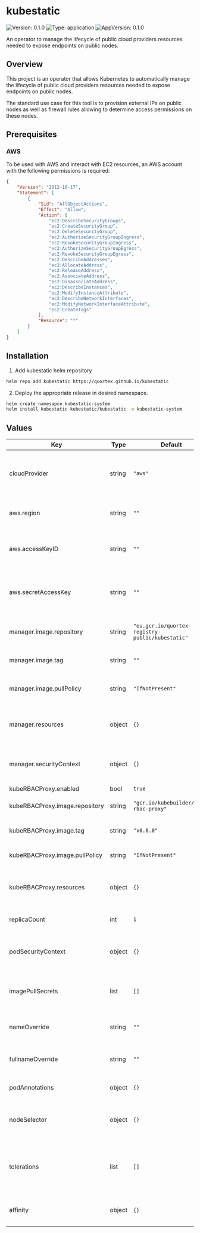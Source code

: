 # kubestatic

![Version: 0.1.0](https://img.shields.io/badge/Version-0.1.0-informational?style=flat-square) ![Type: application](https://img.shields.io/badge/Type-application-informational?style=flat-square) ![AppVersion: 0.1.0](https://img.shields.io/badge/AppVersion-0.1.0-informational?style=flat-square)

An operator to manage the lifecycle of public cloud providers resources needed to expose endpoints on public nodes.

## Overview
This project is an operator that allows Kubernetes to automatically manage the lifecycle of public cloud providers resources needed to expose endpoints on public nodes.

The standard use case for this tool is to provision external IPs on public nodes as well as firewall rules allowing to determine access permissions on these nodes.

## Prerequisites

### <a id="Prerequisites_AWS"></a>AWS
To be used with AWS and interact with EC2 resources, an AWS account with the following permissions is required:
```json
{
    "Version": "2012-10-17",
    "Statement": [
        {
            "Sid": "AllObjectActions",
            "Effect": "Allow",
            "Action": [
                "ec2:DescribeSecurityGroups",
                "ec2:CreateSecurityGroup",
                "ec2:DeleteSecurityGroup",
                "ec2:AuthorizeSecurityGroupIngress",
                "ec2:RevokeSecurityGroupIngress",
                "ec2:AuthorizeSecurityGroupEgress",
                "ec2:RevokeSecurityGroupEgress",
                "ec2:DescribeAddresses",
                "ec2:AllocateAddress",
                "ec2:ReleaseAddress",
                "ec2:AssociateAddress",
                "ec2:DisassociateAddress",
                "ec2:DescribeInstances",
                "ec2:ModifyInstanceAttribute",
                "ec2:DescribeNetworkInterfaces",
                "ec2:ModifyNetworkInterfaceAttribute",
                "ec2:CreateTags"
            ],
            "Resource": "*"
        }
    ]
}
```

## Installation

1. Add kubestatic helm repository

```sh
helm repo add kubestatic https://quortex.github.io/kubestatic
```

2. Deploy the appropriate release in desired namespace.

```sh
helm create namesapce kubestatic-system
helm install kubestatic kubestatic/kubestatic -n kubestatic-system
```

## Values

| Key | Type | Default | Description |
|-----|------|---------|-------------|
| cloudProvider | string | `"aws"` | The desired cloud provider (only AWS at the moment). |
| aws.region | string | `""` | the region in which the cluster resides. |
| aws.accessKeyID | string | `""` | the access key id of a user with necessary permissions. |
| aws.secretAccessKey | string | `""` | the secret access key of a user with necessary permissions. |
| manager.image.repository | string | `"eu.gcr.io/quortex-registry-public/kubestatic"` | kubestatic manager image repository. |
| manager.image.tag | string | `""` | kubestatic manager image tag. |
| manager.image.pullPolicy | string | `"IfNotPresent"` | kubestatic manager image pull policy. |
| manager.resources | object | `{}` | kubestatic manager container required resources. |
| manager.securityContext | object | `{}` | kubestatic manager container security contexts |
| kubeRBACProxy.enabled | bool | `true` |  |
| kubeRBACProxy.image.repository | string | `"gcr.io/kubebuilder/kube-rbac-proxy"` | kube-rbac-proxy image repository. |
| kubeRBACProxy.image.tag | string | `"v0.8.0"` | kube-rbac-proxy image tag. |
| kubeRBACProxy.image.pullPolicy | string | `"IfNotPresent"` | kube-rbac-proxy image pull policy. |
| kubeRBACProxy.resources | object | `{}` | kube-rbac-proxy container required resources. |
| replicaCount | int | `1` | Number of desired pods. |
| podSecurityContext | object | `{}` | Security contexts to set for all containers of the pod. |
| imagePullSecrets | list | `[]` | A list of secrets used to pull containers images. |
| nameOverride | string | `""` | Helm's name computing override. |
| fullnameOverride | string | `""` | Helm's fullname computing override. |
| podAnnotations | object | `{}` | Annotations to be added to pods. |
| nodeSelector | object | `{}` | Node labels for Kubestitute pod assignment. |
| tolerations | list | `[]` | Node tolerations for Kubestitute scheduling to nodes with taints. |
| affinity | object | `{}` | Affinity for Kubestitute pod assignment. |

